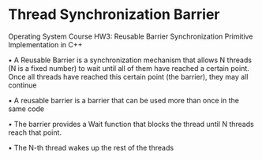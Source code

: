 # Thread Synchronization Barrier

Operating System Course HW3: Reusable Barrier Synchronization Primitive Implementation in C++

• A Reusable Barrier is a synchronization mechanism that allows N threads (N is a fixed number) to wait until all of them have reached a certain point. Once all threads have reached this certain point (the barrier), they may all continue

• A reusable barrier is a barrier that can be used more than once in the same code

• The barrier provides a Wait function that blocks the thread until N threads reach that point.

• The N-th thread wakes up the rest of the threads

